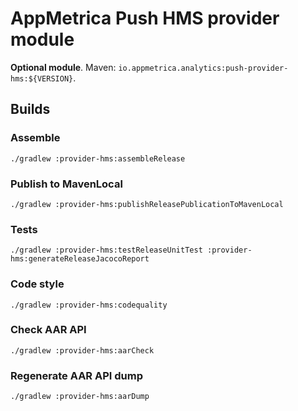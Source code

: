 # AppMetrica Push HMS provider module

**Optional module**.
Maven: `io.appmetrica.analytics:push-provider-hms:${VERSION}`.

## Builds

### Assemble

`./gradlew :provider-hms:assembleRelease`

### Publish to MavenLocal

`./gradlew :provider-hms:publishReleasePublicationToMavenLocal`

### Tests

`./gradlew :provider-hms:testReleaseUnitTest :provider-hms:generateReleaseJacocoReport`

### Code style

`./gradlew :provider-hms:codequality`

### Check AAR API

`./gradlew :provider-hms:aarCheck`

### Regenerate AAR API dump

`./gradlew :provider-hms:aarDump`
